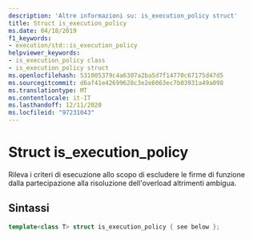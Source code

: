```yaml
---
description: 'Altre informazioni su: is_execution_policy struct'
title: Struct is_execution_policy
ms.date: 04/18/2019
f1_keywords:
- execution/std::is_execution_policy
helpviewer_keywords:
- is_execution_policy class
- is_execution_policy struct
ms.openlocfilehash: 531005379c4a6307a2ba5d7f14770c67175d47d5
ms.sourcegitcommit: d6af41e42699628c3e2e6063ec7b03931a49a098
ms.translationtype: MT
ms.contentlocale: it-IT
ms.lasthandoff: 12/11/2020
ms.locfileid: "97231043"
---
```

# <a name="is_execution_policy-struct"></a>Struct is_execution_policy

Rileva i criteri di esecuzione allo scopo di escludere le firme di funzione dalla partecipazione alla risoluzione dell'overload altrimenti ambigua.

## <a name="syntax"></a>Sintassi

```cpp
template<class T> struct is_execution_policy { see below };
```

